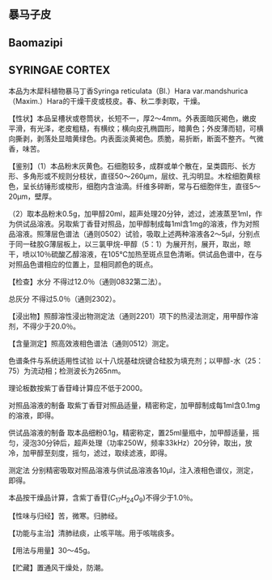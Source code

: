 ## 暴马子皮

## Baomazipi

## SYRINGAE CORTEX

本品为木犀科植物暴马丁香Syringa reticulata（Bl.）Hara var.mandshurica（Maxim.）Hara的干燥干皮或枝皮。春、秋二季剥取，干燥。

【性状】本品呈槽状或卷筒状，长短不一，厚2～4mm。外表面暗灰褐色，嫩皮平滑，有光泽，老皮粗糙，有横纹；横向皮孔椭圆形，暗黄色；外皮薄而韧，可横向撕剥，剥落处显暗黄绿色。内表面淡黄褐色。质脆，易折断，断面不整齐。气微香，味苦。

【鉴别】（1）本品粉末灰黄色。石细胞较多，成群或单个散在，呈类圆形、长方形、多角形或不规则分枝状，直径50～260μm，层纹、孔沟明显。木栓细胞黄棕色，呈长纺锤形或梭形，细胞内含油滴。纤维多碎断，常与石细胞伴生，直径5～20μm，壁厚。

（2）取本品粉末0.5g，加甲醇20ml，超声处理20分钟，滤过，滤液蒸至1ml，作为供试品溶液。另取紫丁香苷对照品，加甲醇制成每1ml含1mg的溶液，作为对照品溶液。照薄层色谱法（通则0502）试验，吸取上述两种溶液各2～5μl，分别点于同一硅胶G薄层板上，以三氯甲烷-甲醇（5：1）为展开剂，展开，取出，晾干，喷以10％硫酸乙醇溶液，在105℃加热至斑点显色清晰。供试品色谱中，在与对照品色谱相应的位置上，显相同颜色的斑点。

【检查】水分 不得过12.0％（通则0832第二法）。

总灰分 不得过5.0％（通则2302）。

【浸出物】照醇溶性浸出物测定法（通则2201）项下的热浸法测定，用甲醇作溶剂，不得少于20.0％。

【含量测定】照高效液相色谱法（通则0512）测定。

色谱条件与系统适用性试验 以十八烷基硅烷键合硅胶为填充剂；以甲醇-水（25：75）为流动相；检测波长为265nm。

理论板数按紫丁香苷峰计算应不低于2000。

对照品溶液的制备 取紫丁香苷对照品适量，精密称定，加甲醇制成每1ml含0.1mg的溶液，即得。

供试品溶液的制备 取本品细粉0.1g，精密称定，置25ml量瓶中，加甲醇适量，摇匀，浸泡30分钟后，超声处理（功率250W，频率33kHz）20分钟，取出，放冷，加甲醇至刻度，摇匀，滤过，取续滤液，即得。

测定法 分别精密吸取对照品溶液与供试品溶液各10μl，注入液相色谱仪，测定，即得。

本品按干燥品计算，含紫丁香苷$( C _ { 1 7 } H _ { 2 4 } O _ { 9 } )$不得少于1.0％。

【性味与归经】苦，微寒。归肺经。

【功能与主治】清肺祛痰，止咳平喘。用于咳喘痰多。

【用法与用量】30～45g。

【贮藏】置通风干燥处，防潮。